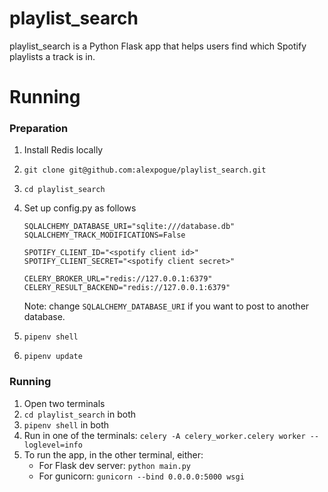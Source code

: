 # playlist_search

playlist_search is a Python Flask app that helps users find which Spotify playlists a track is in.

# Running

### Preparation

1. Install Redis locally
2. `git clone git@github.com:alexpogue/playlist_search.git`
3. `cd playlist_search`
4. Set up config.py as follows

    ```
    SQLALCHEMY_DATABASE_URI="sqlite:///database.db"
    SQLALCHEMY_TRACK_MODIFICATIONS=False

    SPOTIFY_CLIENT_ID="<spotify client id>"
    SPOTIFY_CLIENT_SECRET="<spotify client secret>"

    CELERY_BROKER_URL="redis://127.0.0.1:6379"
    CELERY_RESULT_BACKEND="redis://127.0.0.1:6379"
    ```

    Note: change `SQLALCHEMY_DATABASE_URI` if you want to post to another database.

5. `pipenv shell`
6. `pipenv update`

### Running

1. Open two terminals
1. `cd playlist_search` in both
2. `pipenv shell` in both
3. Run in one of the terminals: `celery -A celery_worker.celery worker --loglevel=info`
4. To run the app, in the other terminal, either:
    - For Flask dev server: `python main.py`
    - For gunicorn: `gunicorn --bind 0.0.0.0:5000 wsgi`
